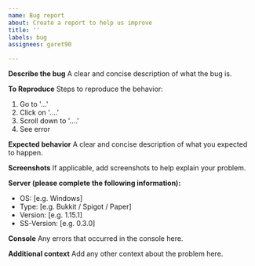 ```yaml
---
name: Bug report
about: Create a report to help us improve
title: ''
labels: bug
assignees: garet90

---
```


**Describe the bug**
A clear and concise description of what the bug is.

**To Reproduce**
Steps to reproduce the behavior:
1. Go to '...'
2. Click on '....'
3. Scroll down to '....'
4. See error

**Expected behavior**
A clear and concise description of what you expected to happen.

**Screenshots**
If applicable, add screenshots to help explain your problem.

**Server (please complete the following information):**
 - OS: [e.g. Windows]
 - Type: [e.g. Bukkit / Spigot / Paper]
 - Version: [e.g. 1.15.1]
 - SS-Version: [e.g. 0.3.0]

**Console**
Any errors that occurred in the console here.

**Additional context**
Add any other context about the problem here.
